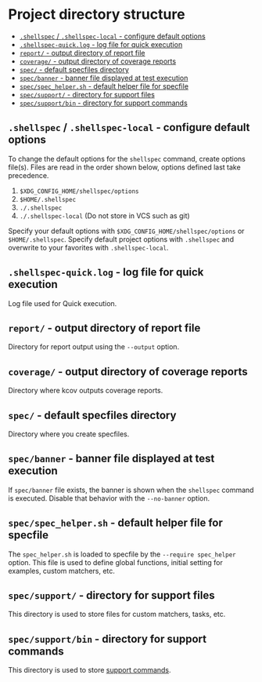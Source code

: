 # Project directory structure

- [`.shellspec` / `.shellspec-local` - configure default options](#shellspec--shellspec-local---configure-default-options)
- [`.shellspec-quick.log` - log file for quick execution](#shellspec-quicklog---log-file-for-quick-execution)
- [`report/` - output directory of report file](#report---output-directory-of-report-file)
- [`coverage/` - output directory of coverage reports](#coverage---output-directory-of-coverage-reports)
- [`spec/` - default specfiles directory](#spec---default-specfiles-directory)
- [`spec/banner` - banner file displayed at test execution](#specbanner---banner-file-displayed-at-test-execution)
- [`spec/spec_helper.sh` - default helper file for specfile](#specspec_helpersh---default-helper-file-for-specfile)
- [`spec/support/` - directory for support files](#specsupport---directory-for-support-files)
- [`spec/support/bin` - directory for support commands](#specsupportbin---directory-for-support-commands)

## `.shellspec` / `.shellspec-local` - configure default options

To change the default options for the `shellspec` command, create options file(s).
Files are read in the order shown below, options defined last take precedence.

1. `$XDG_CONFIG_HOME/shellspec/options`
2. `$HOME/.shellspec`
3. `./.shellspec`
4. `./.shellspec-local` (Do not store in VCS such as git)

Specify your default options with `$XDG_CONFIG_HOME/shellspec/options` or `$HOME/.shellspec`.
Specify default project options with `.shellspec` and overwrite to your favorites with `.shellspec-local`.

## `.shellspec-quick.log` - log file for quick execution

Log file used for Quick execution.

## `report/` - output directory of report file

Directory for report output using the `--output` option.

## `coverage/` - output directory of coverage reports

Directory where kcov outputs coverage reports.

## `spec/` - default specfiles directory

Directory where you create specfiles.

## `spec/banner` - banner file displayed at test execution

If `spec/banner` file exists, the banner is shown when the `shellspec` command
is executed. Disable that behavior with the `--no-banner` option.

## `spec/spec_helper.sh` - default helper file for specfile

The `spec_helper.sh` is loaded to specfile by the `--require spec_helper` option.
This file is used to define global functions, initial setting for examples, custom matchers, etc.

## `spec/support/` - directory for support files

This directory is used to store files for custom matchers, tasks, etc.

## `spec/support/bin` - directory for support commands

This directory is used to store [support commands](#support-commands).
